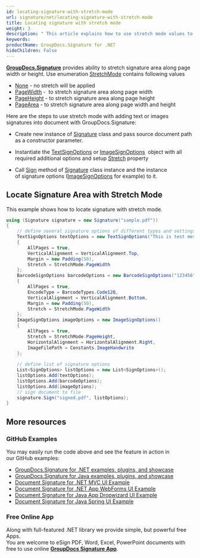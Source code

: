 ```yaml
---
id: locating-signature-with-stretch-mode
url: signature/net/locating-signature-with-stretch-mode
title: Locating signature with stretch mode
weight: 3
description: " This article explains how to use stretch mode values to adjust signature area positions on document page with GroupDocs.Signature API."
keywords: 
productName: GroupDocs.Signature for .NET
hideChildren: False
---
```

[**GroupDocs.Signature**](https://products.groupdocs.com/signature/net) provides ability to stretch signature area along page width or height. Use enumeration [StretchMode](https://apireference.groupdocs.com/net/signature/groupdocs.signature.domain/stretchmode) contains following values

*   [None](https://apireference.groupdocs.com/net/signature/groupdocs.signature.domain/stretchmode) - no stretch will be applied
*   [PageWidth](https://apireference.groupdocs.com/net/signature/groupdocs.signature.domain/stretchmode) -  to stretch signature area along page width
*   [PageHeight](https://apireference.groupdocs.com/net/signature/groupdocs.signature.domain/stretchmode) - to stretch signature area along page height
*   [PageArea](https://apireference.groupdocs.com/net/signature/groupdocs.signature.domain/stretchmode) - to stretch signature area along page width and height

Here are the steps to use stretch mode with adding text or images signatures into document with GroupDocs.Signature:

*   Create new instance of [Signature](https://apireference.groupdocs.com/net/signature/groupdocs.signature/signature) class and pass source document path as a constructor parameter.
    
*   Instantiate the [TextSignOptions](https://apireference.groupdocs.com/net/signature/groupdocs.signature.options/textsignoptions) or [ImageSignOptions](https://apireference.groupdocs.com/net/signature/groupdocs.signature.options/imagesignoptions)  object with all required additional options and setup [Stretch](https://apireference.groupdocs.com/net/signature/groupdocs.signature.options/imagesignoptions/properties/stretch) property  
    
*   Call [Sign](https://apireference.groupdocs.com/net/signature/groupdocs.signature/signature/methods/sign) method of [Signature](https://apireference.groupdocs.com/net/signature/groupdocs.signature/signature) class instance and the instance of signature options ([ImageSignOptions](https://apireference.groupdocs.com/net/signature/groupdocs.signature.options/imagesignoptions) for example) to it.
    

## Locate Signature Area with Stretch Mode

This example shows how to locate signature with stretch mode.

```csharp
using (Signature signature = new Signature("sample.pdf"))
{
    // define several signature options of different types and settings
    TextSignOptions textOptions = new TextSignOptions("This is test message")
    {
        AllPages = true,
        VerticalAlignment = VerticalAlignment.Top,
        Margin = new Padding(50),
        Stretch = StretchMode.PageWidth
    };
    BarcodeSignOptions barcodeOptions = new BarcodeSignOptions("123456")
    {
        AllPages = true,
        EncodeType = BarcodeTypes.Code128,
        VerticalAlignment = VerticalAlignment.Bottom,
        Margin = new Padding(50),
        Stretch = StretchMode.PageWidth
    };
    ImageSignOptions imageOptions = new ImageSignOptions()
    {
        AllPages = true,
        Stretch = StretchMode.PageHeight,
        HorizontalAlignment = HorizontalAlignment.Right,
        ImageFilePath = Constants.ImageHandwrite
    };
    
    // define list of signature options
    List<SignOptions> listOptions = new List<SignOptions>();
    listOptions.Add(textOptions);
    listOptions.Add(barcodeOptions);
    listOptions.Add(imageOptions);
    // sign document to file
    signature.Sign("signed.pdf", listOptions);
}
```

## More resources
### GitHub Examples
You may easily run the code above and see the feature in action in our GitHub examples:
*   [GroupDocs.Signature for .NET examples, plugins, and showcase](https://github.com/groupdocs-signature/GroupDocs.Signature-for-.NET)    
*   [GroupDocs.Signature for Java examples, plugins, and showcase](https://github.com/groupdocs-signature/GroupDocs.Signature-for-Java)    
*   [Document Signature for .NET MVC UI Example](https://github.com/groupdocs-signature/GroupDocs.Signature-for-.NET-MVC)     
*   [Document Signature for .NET App WebForms UI Example](https://github.com/groupdocs-signature/GroupDocs.Signature-for-.NET-WebForms)    
*   [Document Signature for Java App Dropwizard UI Example](https://github.com/groupdocs-signature/GroupDocs.Signature-for-Java-Dropwizard)    
*   [Document Signature for Java Spring UI Example](https://github.com/groupdocs-signature/GroupDocs.Signature-for-Java-Spring)    

### Free Online App 
Along with full-featured .NET library we provide simple, but powerful free Apps.  
You are welcome to eSign PDF, Word, Excel, PowerPoint documents with free to use online **[GroupDocs Signature App](https://products.groupdocs.app/signature)**.
